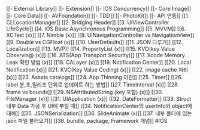 [[- External Library]]
[[- Extension]]
[[- IOS Concurrency]]
[[- Core Image]]
[[- Core Data]]
[[- AVFoundation]]
[[- TDD]]
[[- PhotoKit]]
[[- API 연동]]
[[1. CLLocationManager]]
[[2. Bridging Header]]
[[3. UIViewController LifeCycle]]
[[4. IOS Basic Asynchronous Programming]]
[[5. MVVM]]
[[6. XCTest (x)]]
[[7. Nimble (x)]]
[[8. UINavigationController vs NavigationView]]
[[9. Double vs CGFloat (x)]]
[[10. UserDefaults]]
[[11. JSON 다루기]]
[[12. Localization]]
[[13. MVP]]
[[14. PropertyList (x)]]
[[15. KVO(key Value Observing) (x)]]
[[16. ATS(App Transport Security)]]
[[17. Xcode Memory Leak 확인 방법 (x)]]
[[18. CALayer (x)]]
[[19. Notification Center]]
[[20. Local Notification (x)]]
[[21. KVC(Key Value Coding) (x)]]
[[22. image cache 처리 (x)]]
[[23. Assets catalogs]]
[[24. App Thinning 이란]]
[[25. Timer]]
[[26. label  분,초,밀리초 단위로 업데이트 하는 방법]]
[[27. TimeInterval (x)]]
[[28. frame vs bounds]]
[[29. NSAttributedString (key 포함) (x)]]
[[30. FileManager (x)]]
[[31. UIApplication (x)]]
[[32. DateFormatter]]
[[33. Struct 내부 Data 가공 후 UI에 뿌릴 때]]
[[34. NotificationCenter의 userInfo와 object에 대해]]
[[35. JSONSerialization]]
[[36. SlideAnimate (x)]]
[[37. 내부 폴더에 있는 json 파일 불러오기]]
[[38. bundle, package, Framework 개념]]
#IOS 